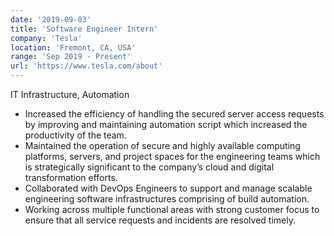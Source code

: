 ```yaml
---
date: '2019-09-03'
title: 'Software Engineer Intern'
company: 'Tesla'
location: 'Fremont, CA, USA'
range: 'Sep 2019 - Present'
url: 'https://www.tesla.com/about'
---
```


IT Infrastructure, Automation

- Increased the efficiency of handling the secured server access requests by improving and maintaining automation script which increased the productivity of the team.
- Maintained the operation of secure and highly available computing platforms, servers, and project spaces for the engineering teams which is strategically significant to the company’s cloud and digital transformation efforts.
- Collaborated with DevOps Engineers to support and manage scalable engineering software infrastructures comprising of build automation.
- Working across multiple functional areas with strong customer focus to ensure that all service requests and incidents are resolved timely.
